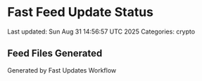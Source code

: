 # Fast Feed Update Status
Last updated: Sun Aug 31 14:56:57 UTC 2025
Categories: crypto

## Feed Files Generated

Generated by Fast Updates Workflow
